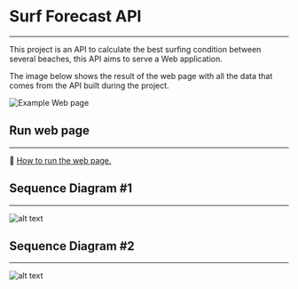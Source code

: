 # Surf Forecast API
----
This project is an API to calculate the best surfing condition between several beaches, this API aims to serve a Web application.

The image below shows the result of the web page with all the data that comes from the API built during the project.

![Example Web page](https://i.ibb.co/qp2jtLk/)

## Run web page
----
🔗 [How to run the web page.](https://github.com/waldemarnt/node-typescript-api/tree/master/web)

## Sequence Diagram #1
----
![alt text](https://www.websequencediagrams.com/cgi-bin/cdraw?lz=dGl0bGUgVXNlciByZWdpc3RyYXRpb24gYW5kIGF1dGhlbnRpYwANBmZsb3cKCmFjdG9yACwFClVzZXItPldlYjogRmlsbCBvdXQgdGhlADsOZm9ybQpXZWItPkFQSTogQ3JlYXRlcyBhIHVzZXIADgtHZW5lcgAUB3Rva2UANQUASgUAJAVBUEkAZAdSZXR1cm5zIGEgSldUCm5vdGUgcmlnaHQgb2YgAIEHBVRoZSBXZWIgc3RvcmVzAIENBQBLBmxvY2FsbHkgXACBWQZyZWRpcmVjdAAdBnVzZXJzIHRvAIE9BWZvcmVjYXN0IHBhZ2UAgTMLUmVxdWVzACsHbG9nZ2VkAIFDBSBpbmZvcm0AgjYFcyBmcm9tAIIEBS8AUAUvbWUgZW5kcG9pbnQAgTUTdGhlADMMAIFpDgCBTBMAgUwPAG8QAIFeCAo&s=default)

## Sequence Diagram #2
----
![alt text](https://www.websequencediagrams.com/cgi-bin/cdraw?lz=dGl0bGUgRm9yZWNhc3QgcmVxdWVzdCBmbG93CgpXZWJBcHAtPgAWCUNvbnRyb2xsZXI6IEdFVCB0byAvZgA1BwoAExMtPkJlYWNoIE1vZGVsOiBHZXQgYWxsIGJlYWNoZXMgY3JlYXRlZCBieSB0aGUgdXNlcgAwFgCBFwlTZXJ2aWNlAEUGAHIIIGZvcgBTBQA9CCdzAFsIAIELCgAzBy0-U3Rvcm1HbGFzcyBDbGllbnQ6IEZldGNoIHBvaW50cwBIBWxhdCBhbmQgbG5nCgAfEQA2DUFQSQAWKkFQSQCBOBROb3JtYWxpemVkAHwIAIEkE1JhdGluZwCBdwpDYWxjdWxhdGUgABQGAIFXFACDIxUAg2MJZm9yAIIVEgCDMAwAg3kGABsXCg&s=default)
